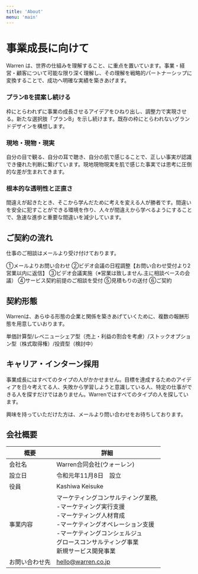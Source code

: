 ```yaml
---
title: 'About'
menu: 'main'
---
```


# 事業成長に向けて
Warren は、世界の仕組みを理解すること、に重点を置いています。事業・経営・顧客について可能な限り深く理解し、その理解を戦略的パートナーシップに変換することで、成功へ明確な実績を築きあげます。


### プランBを提案し続ける
枠にとらわれずに事業の成長させるアイデアをひねり出し、調整力で実現させる。新たな選択肢「プランB」を示し続けます。既存の枠にとらわれないグランドデザインを構想します。

### 現地・現物・現実
自分の目で観る、自分の耳で聴き、自分の肌で感じることで、正しい事実が認識でき優れた判断に繋げています。現地現物現実を肌で感じた事実では思考に圧倒的な差が生まれてきます。

### 根本的な透明性と正直さ
間違えが起きたとき、そこから学んだために考えを変える人が勝者です。間違いを安全に犯すことができる環境を作り、人々が間違えから学べるようにすることで、急速な進歩と重要な間違いを減少しています。



## ご契約の流れ
仕事のご相談はメールより受け付けております。

①メールよりお問い合わせ
②ビデオ会議の日程調整【お問い合わせ受付より2営業以内に返信】
③ビデオ会議実施（※営業は致しません.主に相談ベースの会議）
④サービス契約前提のご相談を受付
⑤見積もりの送付
⑥ご契約


## 契約形態
Warrenは、あらゆる形態の企業と関係を築きあげていくために、複数の報酬形態を用意していおります。

単価計算型/レベニューシェア型（売上・利益の割合を考慮）/ストックオプション型（株式取得権）/投資型（検討中）

## キャリア・インターン採用
事業成長にはすべてのタイプの人がかかせません。目標を達成するためのアイディアを日々考えてる人、失敗から学習しようと意識している人、特定の仕事ができる人を探すだけではありません。Warrenではすべてのタイプの人を探しています。

興味を持っていただけた方は、メールより問い合わせをお待ちしております。


## 会社概要
| 概要           | 詳細 |
| ---------     | --------------- |
| 会社名         | Warren合同会社(ウォーレン) |
| 設立日         |  令和元年11月8日　設立 |
| 役員           | Kashiwa Keisuke |
| 事業内容       | マーケティングコンサルティング業務,<br>-マーケティング実行支援<br>-マーケティング人材育成<br>-マーケティングオペレーション支援<br>-マーケティングコンシェルジュ<br>グロースコンサルティング事業<br>新規サービス開発事業|
| お問い合わせ先  | hello@warren.co.jp  |  
